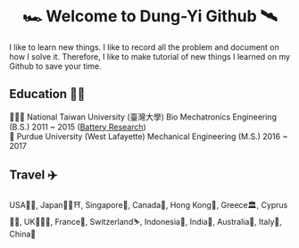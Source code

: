 <h1 align=center>🏎 Welcome to Dung-Yi Github 🛰️</h1> 

I like to learn new things. I like to record all the problem and document on how I solve it.  Therefore, I like to make tutorial of new things I learned on my Github to save your time. </br>

## Education 👨‍🎓
👨🏻‍🏫 National Taiwan University (臺灣大學)   Bio Mechatronics Engineering (B.S.) 2011 ~ 2015 ([Battery Research](https://github.com/Dungyichao/Dungyichao/blob/main/Documents/International%20Society%20of%20electrochemistry%20%20conference%20poster%20%26%20Dissertation.pdf))</br>
🚀 Purdue University (West Lafayette) Mechanical Engineering       (M.S.) 2016 ~ 2017
</br>

## Travel ✈️
USA🗽🏈, Japan🗼🎎⛩, Singapore🚢, Canada🍁, Hong Kong🚠, Greece🏛, Cyprus🏄🏻, UK💂🏻‍♂️, France🏰, Switzerland⛷️, Indonesia🌴, India🧞, Australia🦘, Italy🍕, China🐉
<!--
**Dungyichao/Dungyichao** is a ✨ _special_ ✨ repository because its `README.md` (this file) appears on your GitHub profile.

Here are some ideas to get you started:

- 🔭 I’m currently working on ...
- 🌱 I’m currently learning ...
- 👯 I’m looking to collaborate on ...
- 🤔 I’m looking for help with ...
- 💬 Ask me about ...
- 📫 How to reach me: ...
- 😄 Pronouns: ...
- ⚡ Fun fact: ...
-->
